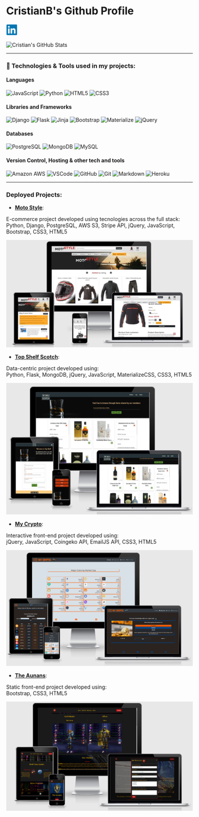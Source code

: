 # CristianB's Github Profile

<a target="_blank" href="https://www.linkedin.com/in/cristianbuca/"><img height="30" src="https://github.com/devicons/devicon/blob/master/icons/linkedin/linkedin-original.svg"></a>
 
![Cristian's GitHub Stats](https://github-readme-stats.vercel.app/api?username=CristianBuca&theme=chartreuse-dark&show_icons=true)

---

### 🔧 Technologies & Tools used in my projects:

#### Languages

![JavaScript](https://img.shields.io/badge/JavaScript%20-%23323330.svg?&style=for-the-badge&logo=JavaScript&logoColor=F7DF1E)
![Python](https://img.shields.io/badge/Python%20-%23004D7A.svg?&style=for-the-badge&logo=python&logoColor=ffdf76)
![HTML5](https://img.shields.io/badge/HTML5%20-%23E34F26.svg?&style=for-the-badge&logo=HTML5&logoColor=FFFFFF)
![CSS3](https://img.shields.io/badge/CSS3%20-%231572B6.svg?&style=for-the-badge&logo=CSS3&logoColor=FFFFFF)

#### Libraries and Frameworks

![Django](https://img.shields.io/badge/Django%20-%23092E20.svg?&style=for-the-badge&logo=Django&logoColor=FFFFFF)
![Flask](https://img.shields.io/badge/Flask%20-%23000000.svg?&style=for-the-badge&logo=Flask&logoColor=FFFFFF)
![Jinja](https://img.shields.io/badge/Jinja%20-%23000000.svg?&style=for-the-badge&logo=Jinja&logoColor=B41717)
![Bootstrap](https://img.shields.io/badge/Bootstrap%20-%23563D7C.svg?&style=for-the-badge&logo=Bootstrap&logoColor=FFFFFF)
![Materialize](https://img.shields.io/badge/Materialize%20-%23EE6E73.svg?&style=for-the-badge&logo=Materialize&logoColor=FFFFFF)
![jQuery](https://img.shields.io/badge/jQuery%20-%231E2E3B.svg?&style=for-the-badge&logo=jQuery&logoColor=21ACE2)

#### Databases

![PostgreSQL](https://img.shields.io/badge/PostgreSQL%20-%23336791.svg?&style=for-the-badge&logo=PostgreSQL&logoColor=FFFFFF)
![MongoDB](https://img.shields.io/badge/MongoDB%20-%233F2E1E.svg?&style=for-the-badge&logo=MongoDB&logoColor=47A248)
![MySQL](https://img.shields.io/badge/MySQL%20-%2300758F.svg?&style=for-the-badge&logo=MySQL&logoColor=FFFFFF)

#### Version Control, Hosting & other tech and tools

![Amazon AWS](https://img.shields.io/badge/Amazon%20AWS%20-%23232F3E.svg?&style=for-the-badge&logo=Amazon%20AWS&logoColor=FF9900)
![VSCode](https://img.shields.io/badge/VSCode%20-%232B2B30.svg?&style=for-the-badge&logo=Visual%20Studio%20Code&logoColor=007ACC)
![GitHub](https://img.shields.io/badge/GitHub%20-%23181717.svg?&style=for-the-badge&logo=GitHub&logoColor=FFFFFF)
![Git](https://img.shields.io/badge/Git%20-%23302F2F.svg?&style=for-the-badge&logo=Git&logoColor=F05032)
![Markdown](https://img.shields.io/badge/markdown-%23000000.svg?&style=for-the-badge&logo=markdown&logoColor=white)
![Heroku](https://img.shields.io/badge/Heroku%20-%23430098.svg?&style=for-the-badge&logo=Heroku&logoColor=FFFFFF)

---

### Deployed Projects:

- [**Moto Style**](https://ms4-motostyle.herokuapp.com):

E-commerce project developed using tecnologies across the full stack:  
Python, Django, PostgreSQL, AWS S3, Stripe API, jQuery, JavaScript, Bootstrap, CSS3, HTML5  

[![Moto Style](https://github.com/CristianBuca/CristianBuca/blob/main/responsive_design_motostyle.jpg)](https://ms4-motostyle.herokuapp.com)

- [**Top Shelf Scotch**](http://ms3-top-shelf.herokuapp.com):

Data-centric project developed using:  
Python, Flask, MongoDB, jQuery, JavaScript, MaterializeCSS, CSS3, HTML5  

[![Top Shelf Scotch](https://github.com/CristianBuca/CristianBuca/blob/main/responsive_design_topshelf.jpg)](http://ms3-top-shelf.herokuapp.com)

- [**My Crypto**](https://cristianbuca.github.io/MS2_MyCrypto/):

Interactive front-end project developed using:  
jQuery, JavaScript, Coingeko API, EmailJS API, CSS3, HTML5  

[![My Crypto](https://github.com/CristianBuca/CristianBuca/blob/main/responsive_design_mycrypto.PNG)](https://cristianbuca.github.io/MS2_MyCrypto/)

- [**The Aunans**](https://cristianbuca.github.io/The-Aunans/):

Static front-end project developed using:  
Bootstrap, CSS3, HTML5  

[![The Aunans](https://github.com/CristianBuca/CristianBuca/blob/main/responsive_design_aunans.png)](https://cristianbuca.github.io/The-Aunans/)
